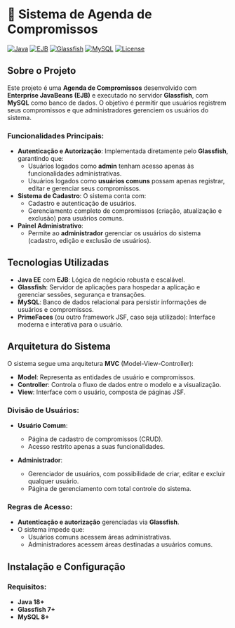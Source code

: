 # 📅 **Sistema de Agenda de Compromissos**

[![Java](https://img.shields.io/badge/Java-18+-orange)](https://www.oracle.com/java/technologies/javase-jdk18-downloads.html)
[![EJB](https://img.shields.io/badge/EJB-Enterprise-green)](https://jakarta.ee/specifications/enterprise-beans/)
[![Glassfish](https://img.shields.io/badge/Server-GlassFish-blue)](https://javaee.github.io/glassfish/)
[![MySQL](https://img.shields.io/badge/Database-MySQL-blue)](https://www.mysql.com/)
[![License](https://img.shields.io/badge/License-MIT-lightgrey)](https://opensource.org/licenses/MIT)

## **Sobre o Projeto**

Este projeto é uma **Agenda de Compromissos** desenvolvido com **Enterprise JavaBeans (EJB)** e executado no servidor **Glassfish**, com **MySQL** como banco de dados. O objetivo é permitir que usuários registrem seus compromissos e que administradores gerenciem os usuários do sistema.

### **Funcionalidades Principais**:

- **Autenticação e Autorização**: Implementada diretamente pelo **Glassfish**, garantindo que:
  - Usuários logados como **admin** tenham acesso apenas às funcionalidades administrativas.
  - Usuários logados como **usuários comuns** possam apenas registrar, editar e gerenciar seus compromissos.
- **Sistema de Cadastro**: O sistema conta com:
  - Cadastro e autenticação de usuários.
  - Gerenciamento completo de compromissos (criação, atualização e exclusão) para usuários comuns.
- **Painel Administrativo**:
  - Permite ao **administrador** gerenciar os usuários do sistema (cadastro, edição e exclusão de usuários).
  
## **Tecnologias Utilizadas**

- **Java EE** com **EJB**: Lógica de negócio robusta e escalável.
- **Glassfish**: Servidor de aplicações para hospedar a aplicação e gerenciar sessões, segurança e transações.
- **MySQL**: Banco de dados relacional para persistir informações de usuários e compromissos.
- **PrimeFaces** (ou outro framework JSF, caso seja utilizado): Interface moderna e interativa para o usuário.

## **Arquitetura do Sistema**

O sistema segue uma arquitetura **MVC** (Model-View-Controller):

- **Model**: Representa as entidades de usuário e compromissos.
- **Controller**: Controla o fluxo de dados entre o modelo e a visualização.
- **View**: Interface com o usuário, composta de páginas JSF.

### **Divisão de Usuários**:

- **Usuário Comum**:
  - Página de cadastro de compromissos (CRUD).
  - Acesso restrito apenas a suas funcionalidades.
  
- **Administrador**:
  - Gerenciador de usuários, com possibilidade de criar, editar e excluir qualquer usuário.
  - Página de gerenciamento com total controle do sistema.

### **Regras de Acesso**:
- **Autenticação e autorização** gerenciadas via **Glassfish**.
- O sistema impede que:
  - Usuários comuns acessem áreas administrativas.
  - Administradores acessem áreas destinadas a usuários comuns.

## **Instalação e Configuração**

### **Requisitos:**
- **Java 18+** 
- **Glassfish 7+**
- **MySQL 8+**
